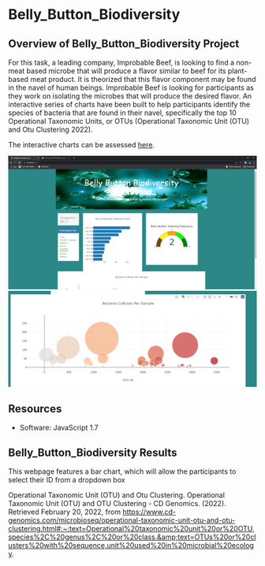 # Belly_Button_Biodiversity

## Overview of Belly_Button_Biodiversity Project

For this task, a leading company, Improbable Beef, is looking to find a non-meat based microbe that will produce a flavor similar to beef for its plant-based meat product.  It is theorized that this flavor component may be found in the navel of human beings.  Improbable Beef is looking for participants as they work on isolating the microbes that will produce the desired flavor.  An interactive series of charts have been built to help participants identify the species of bacteria that are found in their navel, specifically the top 10 Operational Taxonomic Units, or OTUs (Operational Taxonomic Unit (OTU) and Otu Clustering 2022). 

The interactive charts can be assessed [here](https://crtallent.github.io/Belly_Button_Biodiversity/).

<img src="https://github.com/crtallent/Belly_Button_Biodiversity/blob/main/static/images/Webpage.png" />
<img src="https://github.com/crtallent/Belly_Button_Biodiversity/blob/main/static/images/Webpage2.png" />

## Resources

- Software: JavaScript 1.7

## Belly_Button_Biodiversity Results

This webpage features a bar chart, which will allow the participants to select their ID from a dropdown box





Operational Taxonomic Unit (OTU) and Otu Clustering. Operational Taxonomic Unit (OTU) and OTU Clustering - CD Genomics. (2022). Retrieved February 20, 2022, from https://www.cd-genomics.com/microbioseq/operational-taxonomic-unit-otu-and-otu-clustering.html#:~:text=Operational%20taxonomic%20unit%20or%20OTU,species%2C%20genus%2C%20or%20class.&amp;text=OTUs%20or%20clusters%20with%20sequence,unit%20used%20in%20microbial%20ecology. 
